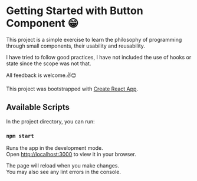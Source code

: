 # Getting Started with Button Component 😁

This project is a simple exercise to learn the philosophy of programming through small components, their usability and reusability.

I have tried to follow good practices, I have not included the use of hooks or state since the scope was not that.

All feedback is welcome.✌😊

This project was bootstrapped with [Create React App](https://github.com/facebook/create-react-app).

## Available Scripts

In the project directory, you can run:

### `npm start`

Runs the app in the development mode.\
Open [http://localhost:3000](http://localhost:3000) to view it in your browser.

The page will reload when you make changes.\
You may also see any lint errors in the console.


